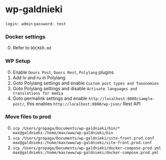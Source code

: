 # wp-galdnieki

`login: admin`
`password: test`

### Docker settings

0. Refer to `DOCKER.md`

### WP Setup ###

0. Enable `Doors Post`, `Doors Rest`, `Polylang` plugins
0. Add lv and ru in Polylang
0. Goto Polylang settings and enable `Custom post types and Taxonomies`
0. Goto Polylang settings and disable `Activate languages and translations for media`
0. Goto permalink settings and enable `http://localhost:8080/sample-post/`, this enables `http://localhost:8080/wp-json/` Rest API

### Move files to prod

0. `scp /Users/gropaga/Documents/wp-galdnieki/bin/* max@galdnieks:/home/max/www/wp-galdnieki/bin`
0. `scp /Users/gropaga/Documents/wp-galdnieki/site-front.prod.conf max@galdnieks:/home/max/www/wp-galdnieki/site-front.prod.conf`
0. `scp /Users/gropaga/Documents/wp-galdnieki/docker-compose.prod.yml max@galdnieks:/home/max/www/wp-galdnieki/docker-compose.prod.yml`
